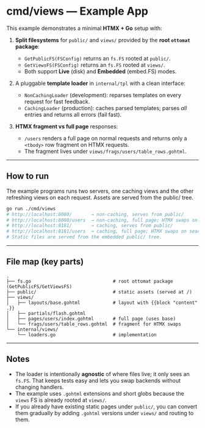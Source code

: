 # cmd/views — Example App

This example demonstrates a minimal **HTMX + Go** setup with:

1. **Split filesystems** for `public/` and `views/` provided by the **root `ottomat` package**:
   - `GetPublicFS(FSConfig)` returns an `fs.FS` rooted at `public/`.
   - `GetViewsFS(FSConfig)` returns an `fs.FS` rooted at `views/`.
   - Both support **Live** (disk) and **Embedded** (embed.FS) modes.

2. A pluggable **template loader** in `internal/tpl` with a clean interface:
   - `NonCachingLoader` (development): reparses templates on every request for fast feedback.
   - `CachingLoader` (production): caches parsed templates; parses *all* entries and returns all errors (fail fast).

3. **HTMX fragment vs full page** responses:
   - `/users` renders a full page on normal requests and returns only a `<tbody>` row fragment on HTMX requests.
   - The fragment lives under `views/frags/users/table_rows.gohtml`.

---

## How to run

The example programs runs two servers, one caching views and the other refreshing views on each request.
Assets are served from the public/ tree.

```bash
go run ./cmd/views
# http://localhost:8080/       → non-caching, serves from public/
# http://localhost:8080/users  → non-caching, full page; HTMX swaps on search
# http://localhost:8181/       → caching, serves from public/
# http://localhost:8181/users  → caching, full page; HTMX swaps on search
# Static files are served from the embedded public/ tree.
```

---

## File map (key parts)

```
.
├── fs.go                              # root ottomat package (GetPublicFS/GetViewsFS)
├── public/                            # static assets (served at /)
├── views/
│   ├── layouts/base.gohtml            # layout with {{block "content" .}}
│   ├── partials/flash.gohtml
│   ├── pages/users/index.gohtml       # full page (uses base)
│   └── frags/users/table_rows.gohtml  # fragment for HTMX swaps
└── internal/views/
    └── loaders.go                     # implementation
```

---

## Notes

- The loader is intentionally **agnostic** of where files live; it only sees an `fs.FS`. That keeps tests easy and lets you swap backends without changing handlers.
- The example uses `.gohtml` extensions and short globs because the `views` FS is already rooted at `views/`.
- If you already have existing static pages under `public/`, you can convert them gradually by adding `.gohtml` versions under `views/` and routing to them.
